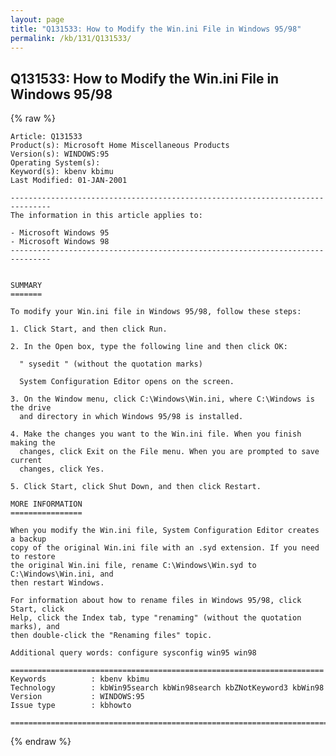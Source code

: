 ```yaml
---
layout: page
title: "Q131533: How to Modify the Win.ini File in Windows 95/98"
permalink: /kb/131/Q131533/
---
```


## Q131533: How to Modify the Win.ini File in Windows 95/98

{% raw %}

	Article: Q131533
	Product(s): Microsoft Home Miscellaneous Products
	Version(s): WINDOWS:95
	Operating System(s): 
	Keyword(s): kbenv kbimu
	Last Modified: 01-JAN-2001
	
	-------------------------------------------------------------------------------
	The information in this article applies to:
	
	- Microsoft Windows 95 
	- Microsoft Windows 98 
	-------------------------------------------------------------------------------
	
	
	SUMMARY
	=======
	
	To modify your Win.ini file in Windows 95/98, follow these steps:
	
	1. Click Start, and then click Run.
	
	2. In the Open box, type the following line and then click OK:
	
	  " sysedit " (without the quotation marks)
	
	  System Configuration Editor opens on the screen.
	
	3. On the Window menu, click C:\Windows\Win.ini, where C:\Windows is the drive
	  and directory in which Windows 95/98 is installed.
	
	4. Make the changes you want to the Win.ini file. When you finish making the
	  changes, click Exit on the File menu. When you are prompted to save current
	  changes, click Yes.
	
	5. Click Start, click Shut Down, and then click Restart.
	
	MORE INFORMATION
	================
	
	When you modify the Win.ini file, System Configuration Editor creates a backup
	copy of the original Win.ini file with an .syd extension. If you need to restore
	the original Win.ini file, rename C:\Windows\Win.syd to C:\Windows\Win.ini, and
	then restart Windows.
	
	For information about how to rename files in Windows 95/98, click Start, click
	Help, click the Index tab, type "renaming" (without the quotation marks), and
	then double-click the "Renaming files" topic.
	
	Additional query words: configure sysconfig win95 win98
	
	======================================================================
	Keywords          : kbenv kbimu 
	Technology        : kbWin95search kbWin98search kbZNotKeyword3 kbWin98
	Version           : WINDOWS:95
	Issue type        : kbhowto
	
	=============================================================================
	

{% endraw %}
